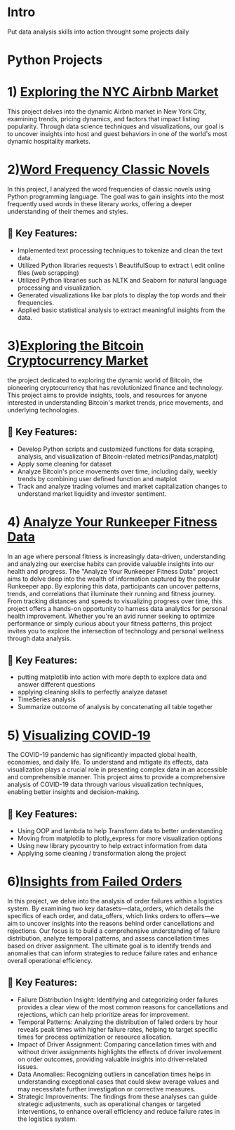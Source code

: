 # Intro
Put data analysis skills into action throught some projects daily 
# Python Projects
# 1) [Exploring the NYC Airbnb Market](https://github.com/3mralaa159/Data-Analysis-Projects/tree/main/Exploring%20the%20NYC%20Airbnb%20Market)
This project delves into the dynamic Airbnb market in New York City, examining trends, pricing dynamics, and factors that impact listing popularity.
Through data science techniques and visualizations, our goal is to uncover insights into host and guest behaviors in one of the world's most dynamic hospitality markets.
  
# 2)[Word Frequency Classic Novels](https://github.com/3mralaa159/Data-Analysis-Projects/tree/main/Word%20Frequency%20Classic%20Novels)
In this project, I analyzed the word frequencies of classic novels using Python programming language.
The goal was to gain insights into the most frequently used words in these literary works, offering a deeper understanding of their themes and styles.
## 🔑 Key Features:
- Implemented text processing techniques to tokenize and clean the text data.
- Utilized Python libraries requests \ BeautifulSoup to extract \ edit online files (web scrapping)
- Utilized Python libraries such as NLTK and Seaborn for natural language processing and visualization.
- Generated visualizations like bar plots to display the top words and their frequencies.
- Applied basic statistical analysis to extract meaningful insights from the data.

# 3)[Exploring the Bitcoin Cryptocurrency Market](https://github.com/3mralaa159/Data-Analysis-Projects/tree/main/Exploring%20the%20Bitcoin%20Cryptocurrency%20Market)
the project dedicated to exploring the dynamic world of Bitcoin, the pioneering cryptocurrency that has revolutionized finance and technology.
This project aims to provide insights, tools, and resources for anyone interested in understanding Bitcoin's market trends, price movements, and underlying technologies.
## 🔑 Key Features:
- Develop Python scripts and customized functions for data scraping, analysis, and visualization of Bitcoin-related metrics(Pandas,matplot)
- Apply some cleaning for dataset
- Analyze Bitcoin's price movements over time, including daily, weekly trends by combining user defined function and matplot
- Track and analyze trading volumes and market capitalization changes to understand market liquidity and investor sentiment.

# 4) [Analyze Your Runkeeper Fitness Data](https://github.com/3mralaa159/Data-Analysis-Projects/tree/main/Analyze%20Your%20Runkeeper%20Fitness%20Data)
In an age where personal fitness is increasingly data-driven, understanding and analyzing our exercise habits can provide valuable insights into our health and progress. The "Analyze Your Runkeeper Fitness Data" project aims to delve deep into the wealth of information captured by the popular Runkeeper app. By exploring this data, participants can uncover patterns, trends, and correlations that illuminate their running and fitness journey. From tracking distances and speeds to visualizing progress over time, this project offers a hands-on opportunity to harness data analytics for personal health improvement. Whether you're an avid runner seeking to optimize performance or simply curious about your fitness patterns, this project invites you to explore the intersection of technology and personal wellness through data analysis.
## 🔑 Key Features:
- putting matplotlib into action with more depth to explore data and answer different questions
- applying cleaning skills to perfectly analyze dataset
- TimeSeries analysis
- Summarize outcome of analysis by concatenating all table together

# 5) [Visualizing COVID-19](https://github.com/3mralaa159/Data-Analysis-Projects/tree/main/Visualizing%20COVID-19)
The COVID-19 pandemic has significantly impacted global health, economies, and daily life. To understand and mitigate its effects, data visualization plays a crucial role in presenting complex data in an accessible and comprehensible manner. This project aims to provide a comprehensive analysis of COVID-19 data through various visualization techniques, enabling better insights and decision-making.
## 🔑 Key Features:
- Using OOP and lambda to help Transform data to better understanding
- Moving from matplotlib to plotly_express for more visualization options
- Using new library pycountry to help extract information from data
- Applying some cleaning / transformation along the project 

# 6)[Insights from Failed Orders](https://github.com/3mralaa159/Data-Analysis-Projects/tree/main/Insights%20from%20Failed%20Orders)
In this project, we delve into the analysis of order failures within a logistics system. By examining two key datasets—data_orders, which details the specifics of each order, and data_offers, which links orders to offers—we aim to uncover insights into the reasons behind order cancellations and rejections. Our focus is to build a comprehensive understanding of failure distribution, analyze temporal patterns, and assess cancellation times based on driver assignment. The ultimate goal is to identify trends and anomalies that can inform strategies to reduce failure rates and enhance overall operational efficiency.
## 🔑 Key Features:
- Failure Distribution Insight: Identifying and categorizing order failures provides a clear view of the most common reasons for cancellations and rejections, which can help prioritize areas for improvement.
- Temporal Patterns: Analyzing the distribution of failed orders by hour reveals peak times with higher failure rates, helping to target specific times for process optimization or resource allocation.
- Impact of Driver Assignment: Comparing cancellation times with and without driver assignments highlights the effects of driver involvement on order outcomes, providing valuable insights into driver-related issues.
- Data Anomalies: Recognizing outliers in cancellation times helps in understanding exceptional cases that could skew average values and may necessitate further investigation or corrective measures.
- Strategic Improvements: The findings from these analyses can guide strategic adjustments, such as operational changes or targeted interventions, to enhance overall efficiency and reduce failure rates in the logistics system.
